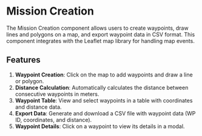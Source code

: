 
# Mission Creation

The Mission Creation component allows users to create waypoints, draw lines and polygons on a map, and export waypoint data in CSV format. This component integrates with the Leaflet map library for handling map events.

## Features

1. **Waypoint Creation**: Click on the map to add waypoints and draw a line or polygon.
2. **Distance Calculation**: Automatically calculates the distance between consecutive waypoints in meters.
3. **Waypoint Table**: View and select waypoints in a table with coordinates and distance data.
4. **Export Data**: Generate and download a CSV file with waypoint data (WP ID, coordinates, and distance).
5. **Waypoint Details**: Click on a waypoint to view its details in a modal.
